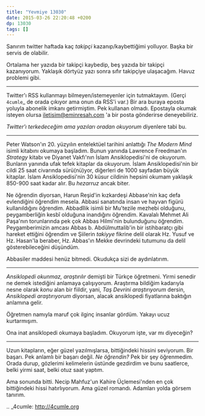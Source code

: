 ```yaml
---
title: "Yevmiye 13030"
date: 2015-03-26 22:20:48 +0200
dp: 13030
tags: []
---
```


Sanırım twitter haftada kaç *takipçi* kazanıp/kaybettiğimi
yolluyor. Başka bir servis de olabilir.

Ortalama her yazıda bir takipçi kaybedip, beş yazıda bir takipçi
kazanıyorum. Yaklaşık dörtyüz yazı sonra sıfır takipçiye
ulaşacağım. Havuz problemi gibi.

-----

Twitter'ı RSS kullanmayı bilmeyen/istemeyenler için
tutmaktayım. (Gerçi `4cumle`_ de orada çıkıyor ama onun da RSS'i var.)
Bir ara buraya eposta yoluyla abonelik imkanı getirmiştim. Pek
kullanan olmadı. Epostayla okumak isteyen olursa
iletisim@eminresah.com 'a bir posta gönderirse deneyebiliriz.

*Twitter'ı terkedeceğim ama yazıları oradan okuyorum* diyenlere tabi
 bu.

-----

Peter Watson'ın 20. yüzyılın entelektüel tarihini anlattığı *The
Modern Mind* isimli kitabını okumaya başladım. Bunun yanında Lawrence
Freedman'ın *Strategy* kitabı ve Diyanet Vakfı'nın İslam
Ansiklopedisi'ni de okuyorum. Bunların yanında ufak tefek kitaplar da
okuyorum. İslam Ansiklopedisi'nin bir cildi 25 saat civarında
sürü(nü)yor, diğerleri de 1000 sayfadan büyük kitaplar. İslam
Ansiklopedisi'nin 30 küsur cildinin hepsini okumam yaklaşık 850-900
saat kadar alır. Bu *hezarruz* ancak biter.

Ne öğrendin diyorsan, Harun Reşid'in kızkardeşi Abbase'nin kaç defa
evlendiğini öğrendim mesela. Abbasi sanatında insan ve hayvan figürü
kullanıldığını öğrendim. Abbadîlik isimli bir Mu'tezile mezhebi
olduğunu, peygamberliğin kesbî olduğuna inandığını öğrendim. Kavalalı
Mehmet Ali Paşa'nın torunlarında pek çok Abbas Hilmi'nin bulunduğunu
öğrendim. Peygamberimizin amcası Abbas b. Abdülmuttalib'in bir
istihbaratçı gibi hareket ettiğini öğrendim ve Şiilerin *takiyye*
fikrine delil olarak Hz. Yusuf ve Hz. Hasan'la beraber, Hz. Abbas'ın
Mekke devrindeki tutumunu da delil gösterebileceğini düşündüm.

Abbasiler maddesi henüz bitmedi. Okudukça sizi de aydınlatırım. 

-----

*Ansiklopedi okunmaz, araştırılır* demişti bir Türkçe öğretmeni. Yirmi
senedir ne demek istediğini anlamaya çalışıyorum. Araştırma bildiğim
kadarıyla nesne olarak *konu* alan bir fiildir, yani, *Taş Devrini
araştırıyorum* dersin, *Ansiklopedi araştırıyorum* diyorsan, alacak
ansiklopedi fiyatlarına baktığın anlamına gelir.

Öğretmen namıyla maruf çok ilginç insanlar gördüm. Yakayı ucuz
kurtarmışım.

Ona inat ansiklopedi okumaya başladım. Okuyorum işte, var mı
diyeceğin? 

-----

Uzun kitapların, eğer güzel yazılmışlarsa, bittiğindeki hissini
seviyorum. Bir başarı. Pek anlamlı bir başarı değil. *Ne öğrendin?*
Pek bir şey öğrenmedim. Orada durup, gözlerimi kelimelerin üstünde
gezdirdim ve bunu saatlerce, belki yirmi saat, belki otuz saat yaptım.

Ama sonunda bitti. Necip Mahfuz'un Kahire Üçlemesi'nden en çok
bittiğindeki hissi hatırlıyorum. Ama güzel romandı. Adamları yolda
görsem tanırım. 

.. _4cumle: http://4cumle.org 

